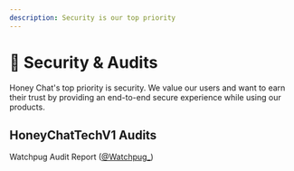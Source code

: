 ```yaml
---
description: Security is our top priority
---
```


# 🔐 Security & Audits

Honey Chat's top priority is security. We value our users and want to earn their trust by providing an end-to-end secure experience while using our products.

## HoneyChatTechV1 Audits

Watchpug Audit Report ([@Watchpug\_](https://twitter.com/WatchPug_))
